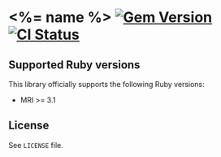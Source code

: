 <!--- This file is synced from hanakai-rb/repo-sync -->

[rubygem]: https://rubygems.org/gems/hanami-view
[actions]: https://github.com/hanakai-rb/hanami-view/actions

# <%= name %> [![Gem Version](https://badge.fury.io/rb/hanami-view.svg)][rubygem] [![CI Status](https://github.com/hanakai-rb/hanami-view/workflows/CI/badge.svg)][actions]



## Supported Ruby versions

This library officially supports the following Ruby versions:

- MRI >= 3.1

## License

See `LICENSE` file.

